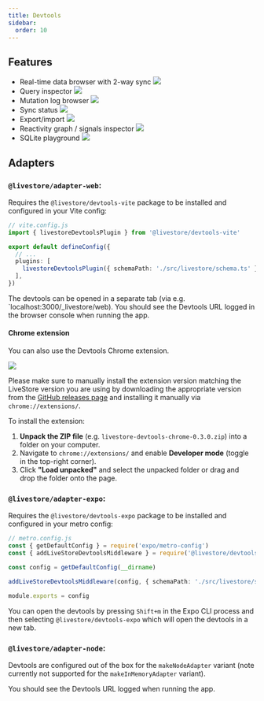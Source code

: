 ```yaml
---
title: Devtools
sidebar:
  order: 10
---
```


## Features

- Real-time data browser with 2-way sync
  ![](https://share.cleanshot.com/F79hpTCY+)
- Query inspector
  ![](https://share.cleanshot.com/pkr2jqgb+)
- Mutation log browser
  ![](https://share.cleanshot.com/PTgXpcPm+)
- Sync status
  ![](https://share.cleanshot.com/VsKY3KnR+)
- Export/import
  ![](https://share.cleanshot.com/LQKYX6rq+)
- Reactivity graph / signals inspector
  ![](https://share.cleanshot.com/M26FHD6j+)
- SQLite playground
  ![](https://share.cleanshot.com/BcWmLmn2+)

## Adapters

### `@livestore/adapter-web`:

Requires the `@livestore/devtools-vite` package to be installed and configured in your Vite config:

```ts
// vite.config.js
import { livestoreDevtoolsPlugin } from '@livestore/devtools-vite'

export default defineConfig({
  // ...
  plugins: [
    livestoreDevtoolsPlugin({ schemaPath: './src/livestore/schema.ts' }),
  ],
})
```

The devtools can be opened in a separate tab (via e.g. `localhost:3000/_livestore/web). You should see the Devtools URL logged in the browser console when running the app.

#### Chrome extension

You can also use the Devtools Chrome extension.

![](https://share.cleanshot.com/wlM4ybFn+)

Please make sure to manually install the extension version matching the LiveStore version you are using by downloading the appropriate version from the [GitHub releases page](https://github.com/livestorejs/livestore/releases) and installing it manually via `chrome://extensions/`.

To install the extension:

1. **Unpack the ZIP file** (e.g. `livestore-devtools-chrome-0.3.0.zip`) into a folder on your computer.
2. Navigate to `chrome://extensions/` and enable **Developer mode** (toggle in the top-right corner).
3. Click **"Load unpacked"** and select the unpacked folder or drag and drop the folder onto the page.

### `@livestore/adapter-expo`:

Requires the `@livestore/devtools-expo` package to be installed and configured in your metro config:

```ts
// metro.config.js
const { getDefaultConfig } = require('expo/metro-config')
const { addLiveStoreDevtoolsMiddleware } = require('@livestore/devtools-expo')

const config = getDefaultConfig(__dirname)

addLiveStoreDevtoolsMiddleware(config, { schemaPath: './src/livestore/schema.ts' })

module.exports = config
```

You can open the devtools by pressing `Shift+m` in the Expo CLI process and then selecting `@livestore/devtools-expo` which will open the devtools in a new tab.
  
### `@livestore/adapter-node`:

Devtools are configured out of the box for the `makeNodeAdapter` variant (note currently not supported for the `makeInMemoryAdapter` variant).

You should see the Devtools URL logged when running the app.